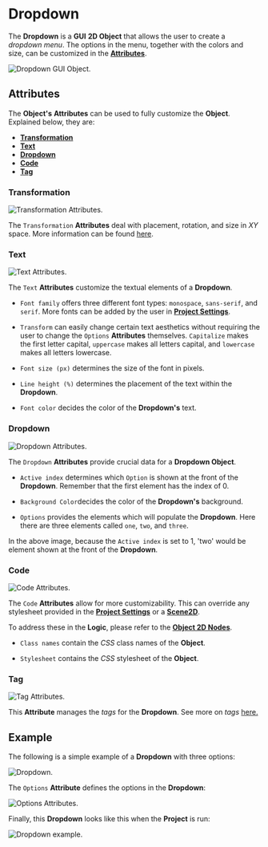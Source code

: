 # Dropdown

The **Dropdown** is a **GUI** **2D Object** that allows the user to create a *dropdown menu*. The options in the menu, together with the colors and size, can be customized in the [**Attributes**](dropdown.md#attributes).

![Dropdown GUI Object.](../../../.gitbook/assets/dropdownexampleimage.png)


## Attributes

The **Object's** **Attributes** can be used to fully customize the **Object**. Explained below, they are:

* [**Transformation**](dropdown.md#transformation)
* [**Text**](dropdown.md#text)
* [**Dropdown**](dropdown.md#dropdown)
* [**Code**](dropdown.md#code)
* [**Tag**](dropdown.md#tag)

### Transformation

![Transformation Attributes.](../../../.gitbook/assets/dropdownattstransformation.png)

The `Transformation` **Attributes** deal with placement, rotation, and size in *XY* space. More information can be found [here](../../attributes/common-attributes/transformation/README.md).

### Text

![Text Attributes.](../../../.gitbook/assets/dropdownattstext.png)

The `Text` **Attributes** customize the textual elements of a **Dropdown**. 

* `Font family` offers three different font types: `monospace`, `sans-serif`, and `serif`. More fonts can be added by the user in [**Project Settings**](../../../modules/project-settings/fonts.md).

* `Transform` can easily change certain text aesthetics without requiring the user to change the `Options` **Attributes** themselves. `Capitalize` makes the first letter capital, `uppercase` makes all letters capital, and `lowercase` makes all letters lowercase.  

* `Font size (px)` determines the size of the font in pixels.

* `Line height (%)` determines the placement of the text within the **Dropdown**. 

* `Font color` decides the color of the **Dropdown's** text.

### Dropdown

![Dropdown Attributes.](../../../.gitbook/assets/dropdownattsdropdown.png)

The `Dropdown` **Attributes** provide crucial data for a **Dropdown Object**.

* `Active index` determines which `Option` is shown at the front of the **Dropdown**. Remember that the first element has the index of 0. 

* `Background Color`decides the color of the **Dropdown's** background.

* `Options` provides the elements which will populate the **Dropdown**. Here there are three elements called `one`, `two`, and `three`. 

In the above image, because the `Active index` is set to 1, 'two' would be element shown at the front of the **Dropdown**. 

### Code

![Code Attributes.](../../../.gitbook/assets/buttonattscode.png)

The `Code` **Attributes** allow for more customizability. This can override any stylesheet provided in the [**Project Settings**](../../../modules/project-settings/style.md) or a [**Scene2D**](../../project-objects/scene2d.md). 

To address these in the **Logic**, please refer to the [**Object 2D Nodes**](../../../toolbox/incari/object2d/README.md).

* `Class names` contain the *CSS* class names of the **Object**. 

* `Stylesheet` contains the *CSS* stylesheet of the **Object**.

### Tag

![Tag Attributes.](../../../.gitbook/assets/buttonattstag.png)

This **Attribute** manages the *tags* for the **Dropdown**. See more on *tags* [here.](../../attributes/common-attributes/tag.md)

## Example

The following is a simple example of a **Dropdown** with three options:

![Dropdown.](../../../.gitbook/assets/gui-dropdown1.png)

The `Options` **Attribute** defines the options in the **Dropdown**:

![Options Attributes.](../../../.gitbook/assets/gui-dropdown-options.png)

Finally, this **Dropdown** looks like this when the **Project** is run:

![Dropdown example.](../../../.gitbook/assets/dropdown-example.gif)